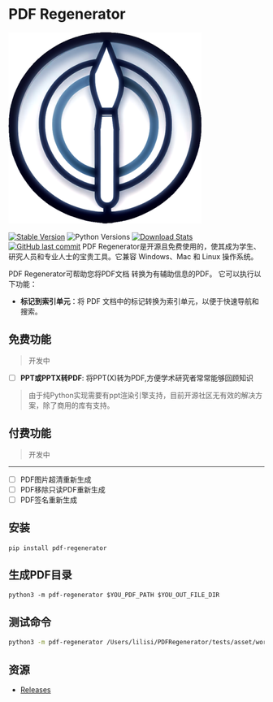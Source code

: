 # PDF Regenerator 

![pdf_regenerator_icon](./asset/pdf_regenerator.png)

[![Stable Version](https://img.shields.io/pypi/v/pdf-regenerator?label=stable)][PyPI Releases]
![Python Versions](https://img.shields.io/pypi/pyversions/pdf-regenerator)
[![Download Stats](https://img.shields.io/pypi/dm/pdf-regenerator)](https://pypistats.org/packages/pdf-regenerator)
[![GitHub last commit](https://img.shields.io/github/last-commit/Talbot3/PDFRegenerator)](PDFRegenerator)
PDF Regenerator是开源且免费使用的，使其成为学生、研究人员和专业人士的宝贵工具。它兼容 Windows、Mac 和 Linux 操作系统。 

PDF Regenerator可帮助您将PDF文档 转换为有辅助信息的PDF。
它可以执行以下功能：

- **标记到索引单元**：将 PDF 文档中的标记转换为索引单元，以便于快速导航和搜索。

## 免费功能
> 开发中
- [ ] **PPT或PPTX转PDF**: 将PPT(X)转为PDF,方便学术研究者常常能够回顾知识
> 由于纯Python实现需要有ppt渲染引擎支持，目前开源社区无有效的解决方案，除了商用的库有支持。

## 付费功能
> 开发中
___
- [ ] PDF图片超清重新生成
- [ ] PDF移除只读PDF重新生成
- [ ] PDF签名重新生成

## 安装

```
pip install pdf-regenerator
```

## 生成PDF目录

```
python3 -m pdf-regenerator $YOU_PDF_PATH $YOU_OUT_FILE_DIR
```

## 测试命令

```bash
python3 -m pdf-regenerator /Users/lilisi/PDFRegenerator/tests/asset/word2vec.pdf      
```

## 资源
* [Releases][PyPI Releases]

  [PyPI Releases]: https://pypi.org/project/pdf-regenerator/#history
  [PDFRegenerator]: https://github.com/Talbot3/PDFRegenerator